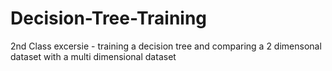# Decision-Tree-Training
2nd Class excersie - training a decision tree and comparing a 2 dimensonal dataset with a multi dimensional dataset
